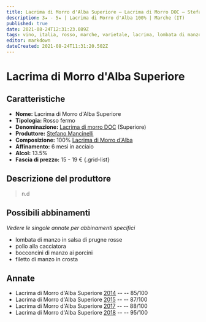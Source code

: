 ```yaml
---
title: Lacrima di Morro d'Alba Superiore – Lacrima di Morro DOC – Stefano Mancinelli
description: 3★ - 5★ | Lacrima di Morro d'Alba 100% | Marche (IT)
published: true
date: 2021-08-24T12:31:23.089Z
tags: vino, italia, rosso, marche, varietale, lacrima, lombata di manzo in salsa di prugne rosse, pollo alla cacciatora, bocconcini di manzo ai porcini, filetto di manzo in crosta, 15 - 19 €, 5 stelle
editor: markdown
dateCreated: 2021-08-24T11:31:20.502Z
---
```


# Lacrima di Morro d'Alba Superiore

## Caratteristiche
- **Nome:** Lacrima di Morro d'Alba Superiore
- **Tipologia:** Rosso fermo
- **Denominazione:** [Lacrima di morro DOC](/denominazioni/Italia/Marche/DOC/Lacrima-di-morro) (Superiore)
- **Produttore:** [Stefano Mancinelli](/produttori/Italia/Marche/Stefano-Mancinelli) 
- **Composizione:** 100% [Lacrima di Morro d'Alba](/vitigni/bacca-nera/lacrima-di-morro-d-alba)
- **Affinamento:** 6 mesi in acciaio
- **Alcol:** 13.5%
- **Fascia di prezzo:** 15 - 19 €
{.grid-list}

## Descrizione del produttore

> n.d

## Possibili abbinamenti
*Vedere le singole annate per abbinamenti specifici*

- lombata di manzo in salsa di prugne rosse
- pollo alla cacciatora
- bocconcini di manzo ai porcini
- filetto di manzo in crosta

## Annate
- Lacrima di Morro d'Alba Superiore [2014](/vini/Italia/Marche/Stefano-Mancinelli/Lacrima-di-Morro-d-Alba-Superiore/2014) -- <span class="star-3"></span> -- 85/100
- Lacrima di Morro d'Alba Superiore [2015](/vini/Italia/Marche/Stefano-Mancinelli/Lacrima-di-Morro-d-Alba-Superiore/2015) -- <span class="star-3"></span> -- 87/100
- Lacrima di Morro d'Alba Superiore [2017](/vini/Italia/Marche/Stefano-Mancinelli/Lacrima-di-Morro-d-Alba-Superiore/2017) -- <span class="star-3"></span> -- 88/100
- Lacrima di Morro d'Alba Superiore [2018](/vini/Italia/Marche/Stefano-Mancinelli/Lacrima-di-Morro-d-Alba-Superiore/2018) -- <span class="star-5"></span> -- 95/100


